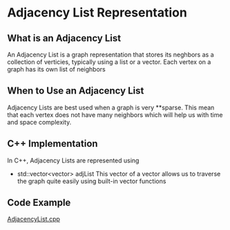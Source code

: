 # Adjacency List Representation
## What is an Adjacency List
An Adjacency List is a graph representation that stores its neghbors as a collection of verticies, typically using a list or a vector. Each vertex on a graph has its own list of neighbors
## When to Use an Adjacency List
Adjacency Lists are best used when a graph is very **sparse. This mean that each vertex does not have many neighbors which will help us with time and space complexity. 
## C++ Implementation
In C++, Adjacency Lists are represented using
- std::vector<vector<int>> adjList
This vector of a vector allows us to traverse the graph quite easily using built-in vector functions
## Code Example
[AdjacencyList.cpp](/03-adjacency-lists/AdjacencyList.cpp)